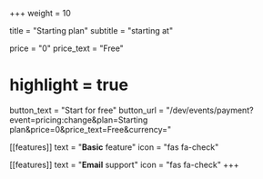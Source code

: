 +++
weight = 10

title = "Starting plan"
subtitle = "starting at"

price = "0"
price_text = "Free"
# highlight = true

button_text = "Start for free"
button_url = "/dev/events/payment?event=pricing:change&plan=Starting plan&price=0&price_text=Free&currency="

[[features]]
  text = "**Basic** feature"
  icon = "fas fa-check"

[[features]]
  text = "**Email** support"
  icon = "fas fa-check"
+++
